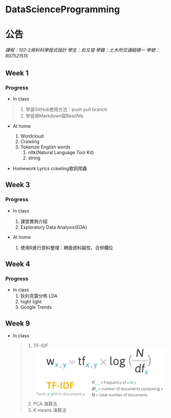 # DataScienceProgramming

公告
=============

###### 課程：107-2資料科學程式設計 學生：俞又瑄 學籍：土木所交通組碩一 學號：R07521515 ######

Week 1
----
### Progress ###
* In class
>1. 學習GitHub使用方法：push pull branch
>2. 學習用Markdown寫ReadMe
 
* At home
  1. Wordcloud
  2. Crawling
  3. Tokenize English words
      1. nltk(Natural Language Tool Kit)
      2. string

* Homework
  Lyrics crawling歌詞爬蟲

Week 3
----
### Progress ###
* In class
  1. 課堂實例介紹
  2. Exploratory Data Analysis(EDA)
 
* At home
  1. 使用R進行資料整理：轉換資料屬性、合併欄位

Week 4
----
### Progress ###
* In class
  1. 狄利克雷分佈 LDA
	1. hight light
  2. Google Trends
 
Week 9
---
* In class
  >1. TF-IDF
  >![image](https://github.com/YuShuanYu/DataScienceProgramming/blob/master/TF_IDF/%E8%9E%A2%E5%B9%95%E5%BF%AB%E7%85%A7%202016-04-14%20%E4%B8%8A%E5%8D%881.39.07.png)
  >2. PCA 演算法
  >3. K means 演算法
